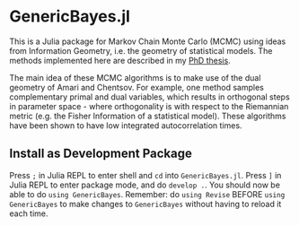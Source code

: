 # GenericBayes.jl

This is a Julia package for Markov Chain Monte Carlo (MCMC) using ideas 
from Information Geometry, i.e. the geometry of statistical models. The
methods implemented here are described in my [PhD thesis](https://researchportal.bath.ac.uk/en/studentTheses/geometric-markov-chain-monte-carlo).

The main idea of these MCMC algorithms is to make use of the dual geometry
of Amari and Chentsov. For example, one method samples complementary primal
and dual variables, which results in orthogonal steps in parameter space - 
where orthogonality is with respect to the Riemannian metric (e.g. the Fisher
Information of a statistical model). These algorithms have been shown to
have low integrated autocorrelation times.

## Install as Development Package

Press `;` in Julia REPL to enter shell and `cd` into `GenericBayes.jl`.
Press `]` in Julia REPL to enter package mode, and do `develop .`.
You should now be able to do `using GenericBayes`.
Remember: do `using Revise` BEFORE `using GenericBayes` to make changes
to `GenericBayes` without having to reload it each time.
